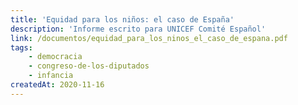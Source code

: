 ```yaml
---
title: 'Equidad para los niños: el caso de España'
description: 'Informe escrito para UNICEF Comité Español'
link: /documentos/equidad_para_los_ninos_el_caso_de_espana.pdf
tags:
    - democracia
    - congreso-de-los-diputados
    - infancia
createdAt: 2020-11-16
---
```

